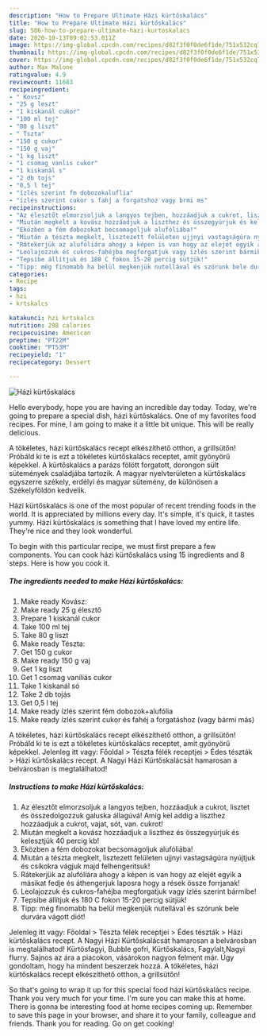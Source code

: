 ```yaml
---
description: "How to Prepare Ultimate Házi kürtőskalács"
title: "How to Prepare Ultimate Házi kürtőskalács"
slug: 506-how-to-prepare-ultimate-hazi-kurtoskalacs
date: 2020-10-13T09:02:53.011Z
image: https://img-global.cpcdn.com/recipes/d82f3f0f0de6f1de/751x532cq70/hazi-kurtoskalacs-recept-foto.jpg
thumbnail: https://img-global.cpcdn.com/recipes/d82f3f0f0de6f1de/751x532cq70/hazi-kurtoskalacs-recept-foto.jpg
cover: https://img-global.cpcdn.com/recipes/d82f3f0f0de6f1de/751x532cq70/hazi-kurtoskalacs-recept-foto.jpg
author: Max Malone
ratingvalue: 4.9
reviewcount: 11683
recipeingredient:
- " Kovsz"
- "25 g leszt"
- "1 kiskanál cukor"
- "100 ml tej"
- "80 g liszt"
- " Tszta"
- "150 g cukor"
- "150 g vaj"
- "1 kg liszt"
- "1 csomag vanlis cukor"
- "1 kiskanál s"
- "2 db tojs"
- "0,5 l tej"
- "ízlés szerint fm dobozokaluflia"
- "ízlés szerint cukor s fahj a forgatshoz vagy brmi ms"
recipeinstructions:
- "Az élesztőt elmorzsoljuk a langyos tejben, hozzáadjuk a cukrot, lisztet és összedolgozzuk galuska állagúvá! Amíg kel addig a liszthez hozzáadjuk a cukrot, vajat, sót, van. cukrot!"
- "Miután megkelt a kovász hozzáadjuk a liszthez és összegyúrjuk és kelesztjük 40 percig kb!"
- "Eközben a fém dobozokat becsomagoljuk alufóliába!"
- "Miután a tészta megkelt, lisztezett felületen ujjnyi vastagságúra nyújtjuk és csíkokra vágjuk majd felhengeritsuk!"
- "Rátekerjük az alufóliára ahogy a képen is van hogy az elejét egyik a másikat fedje és áthengerjuk laposra hogy a rések össze forrjanak!"
- "Leolajozzuk és cukros-fahéjba megforgatjuk vagy ízlés szerint bármibe!"
- "Tepsibe állítjuk és 180 C fokon 15-20 percig sütjük!"
- "Tipp: még finomabb ha belül megkenjük nutellával és szórunk bele durvára vágott diót!"
categories:
- Recipe
tags:
- hzi
- krtskalcs

katakunci: hzi krtskalcs 
nutrition: 298 calories
recipecuisine: American
preptime: "PT22M"
cooktime: "PT53M"
recipeyield: "1"
recipecategory: Dessert

---
```



![Házi kürtőskalács](https://img-global.cpcdn.com/recipes/d82f3f0f0de6f1de/751x532cq70/hazi-kurtoskalacs-recept-foto.jpg)

Hello everybody, hope you are having an incredible day today. Today, we're going to prepare a special dish, házi kürtőskalács. One of my favorites food recipes. For mine, I am going to make it a little bit unique. This will be really delicious.

A tökéletes, házi kürtőskalács recept elkészíthető otthon, a grillsütőn! Próbáld ki te is ezt a tökéletes kürtőskalács receptet, amit gyönyörű képekkel. A kürtőskalács a parázs fölött forgatott, dorongon sült sütemények családjába tartozik. A magyar nyelvterületen a kürtőskalács egyszerre székely, erdélyi és magyar sütemény, de különösen a Székelyföldön kedvelik.

Házi kürtőskalács is one of the most popular of recent trending foods in the world. It is appreciated by millions every day. It's simple, it's quick, it tastes yummy. Házi kürtőskalács is something that I have loved my entire life. They're nice and they look wonderful.


To begin with this particular recipe, we must first prepare a few components. You can cook házi kürtőskalács using 15 ingredients and 8 steps. Here is how you cook it.

<!--inarticleads1-->

##### The ingredients needed to make Házi kürtőskalács:

1. Make ready  Kovász:
1. Make ready 25 g élesztő
1. Prepare 1 kiskanál cukor
1. Take 100 ml tej
1. Take 80 g liszt
1. Make ready  Tészta:
1. Get 150 g cukor
1. Make ready 150 g vaj
1. Get 1 kg liszt
1. Get 1 csomag vaníliás cukor
1. Take 1 kiskanál só
1. Take 2 db tojás
1. Get 0,5 l tej
1. Make ready ízlés szerint fém dobozok+alufólia
1. Make ready ízlés szerint cukor és fahéj a forgatáshoz (vagy bármi más)


A tökéletes, házi kürtőskalács recept elkészíthető otthon, a grillsütőn! Próbáld ki te is ezt a tökéletes kürtőskalács receptet, amit gyönyörű képekkel. Jelenleg itt vagy: Főoldal &gt; Tészta félék receptjei &gt; Édes tészták &gt; Házi kürtőskalács recept. A Nagyi Házi Kürtőskalácsát hamarosan a belvárosban is megtalálhatod! 

<!--inarticleads2-->

##### Instructions to make Házi kürtőskalács:

1. Az élesztőt elmorzsoljuk a langyos tejben, hozzáadjuk a cukrot, lisztet és összedolgozzuk galuska állagúvá! Amíg kel addig a liszthez hozzáadjuk a cukrot, vajat, sót, van. cukrot!
1. Miután megkelt a kovász hozzáadjuk a liszthez és összegyúrjuk és kelesztjük 40 percig kb!
1. Eközben a fém dobozokat becsomagoljuk alufóliába!
1. Miután a tészta megkelt, lisztezett felületen ujjnyi vastagságúra nyújtjuk és csíkokra vágjuk majd felhengeritsuk!
1. Rátekerjük az alufóliára ahogy a képen is van hogy az elejét egyik a másikat fedje és áthengerjuk laposra hogy a rések össze forrjanak!
1. Leolajozzuk és cukros-fahéjba megforgatjuk vagy ízlés szerint bármibe!
1. Tepsibe állítjuk és 180 C fokon 15-20 percig sütjük!
1. Tipp: még finomabb ha belül megkenjük nutellával és szórunk bele durvára vágott diót!


Jelenleg itt vagy: Főoldal &gt; Tészta félék receptjei &gt; Édes tészták &gt; Házi kürtőskalács recept. A Nagyi Házi Kürtőskalácsát hamarosan a belvárosban is megtalálhatod! Kürtösfagyi, Bubble gofri, Kürtőskalács, Fagylalt,Nagyi flurry. Sajnos az ára a piacokon, vásárokon nagyon felment már. Úgy gondoltam, hogy ha mindent beszerzek hozzá. A tökéletes, házi kürtőskalács recept elkészíthető otthon, a grillsütőn! 

So that's going to wrap it up for this special food házi kürtőskalács recipe. Thank you very much for your time. I'm sure you can make this at home. There is gonna be interesting food at home recipes coming up. Remember to save this page in your browser, and share it to your family, colleague and friends. Thank you for reading. Go on get cooking!
